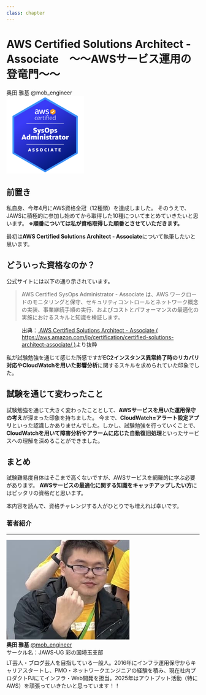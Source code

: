 ```yaml
---
class: chapter
---
```


# AWS Certified Solutions Architect - Associate　～～AWSサービス運用の登竜門～～

<div class="flush-right">
奥田 雅基 @mob_engineer
</div>

<img src="images/chap-mob_engineer-certificates/aws-certified-sysops-administrator-associate.png" width="40%">

## 前置き

私自身、今年4月にAWS資格全冠（12種類）を達成しました。
そのうえで、JAWSに積極的に参加し始めてから取得した10種についてまとめていきたいと思います。
**※順番については私が資格取得した順番とさせていただきます。**

最初は**AWS Certified Solutions Architect - Associate**について執筆したいと思います。

## どういった資格なのか？

公式サイトには以下の通り示されています。

>AWS Certified SysOps Administrator - Associate は、AWS ワークロードのモニタリングと保守、セキュリティコントロールとネットワーク概念の実装、事業継続手順の実行、およびコストとパフォーマンスの最適化の実施におけるスキルと知識を検証します。

<figure><figcaption>出典：<a href="https://aws.amazon.com/jp/certification/certified-solutions-architect-associate/"> AWS Certified Solutions Architect - Associate ( https://aws.amazon.com/jp/certification/certified-solutions-architect-associate/ )</a>より抜粋</figcaption></figure>

私が試験勉強を通じて感じた所感ですが**EC2インスタンス異常終了時のリカバリ対応やCloudWatchを用いた影響分析**に関するスキルを求められていた印象でした。

## 試験を通じて変わったこと

試験勉強を通じて大きく変わったこととして、**AWSサービスを用いた運用保守の考え**が深まった印象を持ちました。
今まで、**CloudWatch=アラート設定アプリ**といった認識しかありませんでした。しかし、試験勉強を行っていくことで、**CloudWatchを用いて障害分析やアラームに応じた自動復旧処理**といったサービスへの理解を深めることができました。

## まとめ

試験難易度自体はそこまで高くないですが、AWSサービスを網羅的に学ぶ必要があります。
**AWSサービスの最適化に関する知識をキャッチアップしたい方**にはピッタリの資格だと思います。

本内容を読んで、資格チャレンジする人がひとりでも増えれば幸いです。

### 著者紹介

---

<div class="author-profile">
    <img src="images/mobengineer.png">
    <div>
        <div>
            <b>奥田 雅基</b>
            <a href="https://x.com/mob_engineer">@mob_engineer</a>
        </div>
        <div>
            サークル名：JAWS-UG 彩の国埼玉支部
        </div>
    </div>
</div>
<p style="margin-top: 0.5em; margin-bottom: 2em;">
LT芸人・ブログ芸人を目指している一般人。2016年にインフラ運用保守からキャリアスタートし、PMO・ネットワークエンジニアの経験を積み、現在社内プロダクトPJにてインフラ・Web開発を担当。2025年はアウトプット活動（特にAWS）を頑張っていきたいと思っています！！
</p>